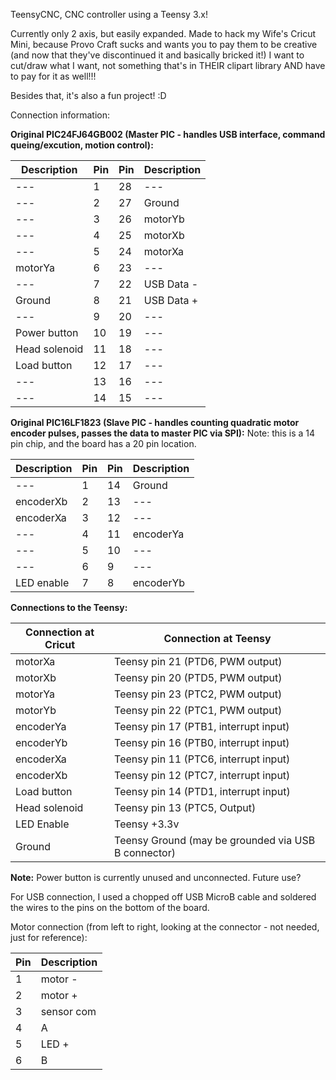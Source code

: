 TeensyCNC, CNC controller using a Teensy 3.x!

Currently only 2 axis, but easily expanded.
Made to hack my Wife's Cricut Mini, because Provo Craft sucks and wants you to pay them to be creative (and now that they've discontinued it and basically bricked it!)
I want to cut/draw what I want, not something that's in THEIR clipart library AND have to pay for it as well!!!

Besides that, it's also a fun project! :D

Connection information:

<b>Original PIC24FJ64GB002 (Master PIC - handles USB interface, command queing/excution, motion control):</b>

Description | Pin | Pin | Description
----------- | --- | --- | -----------
--- | 1 | 28 | ---
--- | 2 | 27 | Ground
--- | 3 | 26 | motorYb
--- | 4 | 25 | motorXb
--- | 5 | 24 | motorXa
motorYa |  6 | 23 | ---
--- | 7 | 22 | USB Data -
Ground | 8 | 21 | USB Data +
--- | 9 | 20 | ---
Power button | 10 | 19 | ---
Head solenoid | 11 | 18 | ---
Load button | 12 | 17 | ---
--- | 13 | 16 | ---
--- | 14 | 15 | ---

<b>Original PIC16LF1823 (Slave PIC -  handles counting quadratic motor encoder pulses, passes the data to master PIC via SPI):</b>
Note: this is a 14 pin chip, and the board has a 20 pin location.

Description | Pin | Pin | Description
----------- | --- | --- | -----------
--- | 1 | 14 | Ground
encoderXb | 2 | 13 | ---
encoderXa | 3 | 12 | ---
--- | 4 | 11 | encoderYa
--- | 5 | 10 | ---
--- | 6 | 9 | ---
LED enable | 7 | 8 | encoderYb

<b>Connections to the Teensy:</b>

Connection at Cricut | Connection at Teensy
-------------------- | --------------------
motorXa | Teensy pin 21 (PTD6, PWM output)
motorXb | Teensy pin 20 (PTD5, PWM output)
motorYa | Teensy pin 23 (PTC2, PWM output)
motorYb | Teensy pin 22 (PTC1, PWM output)
encoderYa | Teensy pin 17 (PTB1, interrupt input)
encoderYb | Teensy pin 16 (PTB0, interrupt input)
encoderXa | Teensy pin 11 (PTC6, interrupt input)
encoderXb | Teensy pin 12 (PTC7, interrupt input)
Load button | Teensy pin 14 (PTD1, interrupt input)
Head solenoid | Teensy pin 13 (PTC5, Output)
LED Enable | Teensy +3.3v
Ground | Teensy Ground (may be grounded via USB B connector)

<b>Note:</b>
Power button is currently unused and unconnected. Future use?

For USB connection, I used a chopped off USB MicroB cable and soldered the wires to the pins on the bottom of the board.

Motor connection (from left to right, looking at the connector - not needed, just for reference):

Pin | Description
--- | -----------
1 | motor -
2 | motor +
3 | sensor com
4 | A
5 | LED +
6 | B
